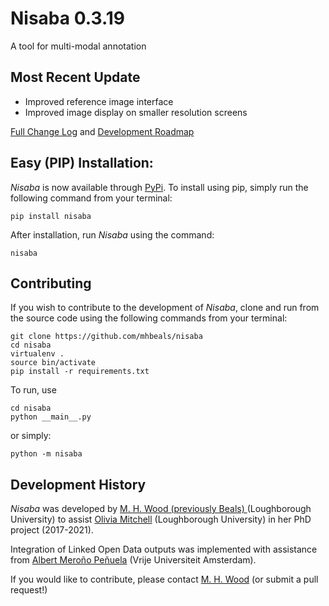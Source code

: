 # Nisaba 0.3.19

A tool for multi-modal annotation

## Most Recent Update

+ Improved reference image interface
+ Improved image display on smaller resolution screens

[Full Change Log](https://github.com/mhbeals/nisaba/blob/master/changelog.md) and [Development Roadmap](https://github.com/mhbeals/nisaba/blob/master/roadmap.md)

## Easy (PIP) Installation:

*Nisaba* is now available through [PyPi](https://pypi.org/project/nisaba/).
To install using pip, simply run the following command from your terminal:

```
pip install nisaba
```

After installation, run *Nisaba* using the command:

```
nisaba
```

## Contributing

If you wish to contribute to the development of *Nisaba*, clone and run from the source code using the following commands from your terminal:

```
git clone https://github.com/mhbeals/nisaba
cd nisaba
virtualenv .
source bin/activate
pip install -r requirements.txt
```

To run, use

```
cd nisaba
python __main__.py
```

or simply:

```
python -m nisaba
```


## Development History
*Nisaba* was developed by [M. H. Wood (previously Beals) ](https://github.com/mhbeals) (Loughborough University) to assist [Olivia Mitchell](https://www.lboro.ac.uk/departments/phir/staff/olivia-mitchell/) (Loughborough University) in her PhD project (2017-2021).

Integration of Linked Open Data outputs was implemented with assistance from [Albert Meroño Peñuela](https://github.com/albertmeronyo) (Vrije Universiteit Amsterdam).

If you would like to contribute, please contact [M. H. Wood](https://github.com/mhbeals) (or submit a pull request!)
